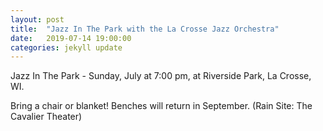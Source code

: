 ```yaml
---
layout: post
title:  "Jazz In The Park with the La Crosse Jazz Orchestra"
date:   2019-07-14 19:00:00
categories: jekyll update
---
```


<div class="entry-content">
<p>Jazz In The Park - Sunday, July at 7:00 pm, at Riverside Park, La Crosse, WI.</p>

<p>Bring a chair or blanket! Benches will return in September.
(Rain Site: The Cavalier Theater)</p>

</div>
